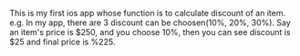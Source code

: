 This is my first ios app whose function is to calculate discount of an item. e.g. In my app, there are 3 discount can be choosen(10%, 20%, 30%). Say an item's price is $250, and you choose 10%, then you can see discount is $25 and final price is %225.